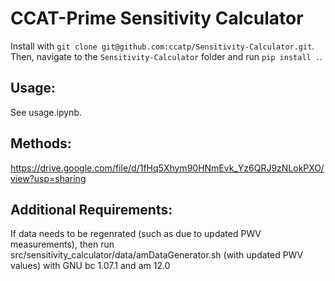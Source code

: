# CCAT-Prime Sensitivity Calculator

Install with `git clone git@github.com:ccatp/Sensitivity-Calculator.git`. Then, navigate to the `Sensitivity-Calculator` folder and run `pip install .`.

## Usage:

See usage.ipynb.

## Methods:

https://drive.google.com/file/d/1fHq5Xhym90HNmEvk_Yz6QRJ9zNLokPXO/view?usp=sharing

## Additional Requirements:

If data needs to be regenrated (such as due to updated PWV measurements), then run src/sensitivity_calculator/data/amDataGenerator.sh (with updated PWV values) with GNU bc 1.07.1 and am 12.0
